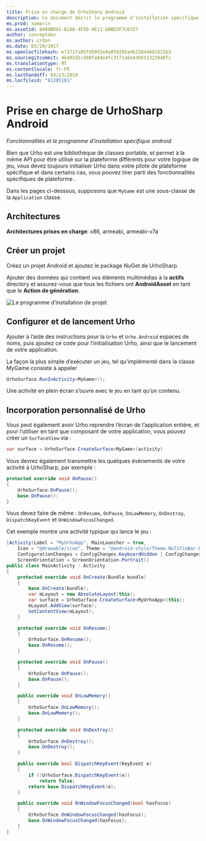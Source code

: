 ```yaml
---
title: Prise en charge de UrhoSharp Android
description: Ce document décrit le programme d’installation spécifique à Android et les informations liées à la fonctionnalité de UrhoSharp. En particulier, il aborde les architectures prises en charge, la création d’un projet, en configurant et en lançant Urho et l’incorporation personnalisé de Urho.
ms.prod: xamarin
ms.assetid: 8409BD81-B1A6-4F5D-AE11-6BBD3F7C6327
author: conceptdev
ms.author: crdun
ms.date: 03/29/2017
ms.openlocfilehash: e7371fa85fd5955e9a0fd285adb32844001821b3
ms.sourcegitcommit: 4b402d1c508fa84e4fc3171a6e43b811323948fc
ms.translationtype: MT
ms.contentlocale: fr-FR
ms.lasthandoff: 04/23/2019
ms.locfileid: "61285181"
---
```

# <a name="urhosharp-android-support"></a>Prise en charge de UrhoSharp Android

_Fonctionnalités et le programme d’installation spécifique android_

Bien que Urho est une bibliothèque de classes portable, et permet à la même API pour être utilisé sur la plateforme différents pour votre logique de jeu, vous devez toujours initialiser Urho dans votre pilote de plateforme spécifique et dans certains cas, vous pouvez tirer parti des fonctionnalités spécifiques de plateforme .

Dans les pages ci-dessous, supposons que `MyGame` est une sous-classe de la `Application` classe.

## <a name="architectures"></a>Architectures

**Architectures prises en charge**: x86, armeabi, armeabi-v7a

## <a name="create-a-project"></a>Créer un projet

Créez un projet Android et ajoutez le package NuGet de UrhoSharp.

Ajouter des données qui contient vos éléments multimédias à la **actifs** directory et assurez-vous que tous les fichiers ont **AndroidAsset** en tant que le **Action de génération**.

![Le programme d’installation de projet](android-images/image-3.png "ajouter des données qui contient les ressources dans le répertoire de ressources")

## <a name="configure-and-launching-urho"></a>Configurer et de lancement Urho

Ajouter à l’aide des instructions pour la `Urho` et `Urho.Android` espaces de noms, puis ajoutez ce code pour l’initialisation Urho, ainsi que le lancement de votre application.

La façon la plus simple d’exécuter un jeu, tel qu’implémenté dans la classe MyGame consiste à appeler

```csharp
UrhoSurface.RunInActivity<MyGame>();
```

Une activité en plein écran s’ouvre avec le jeu en tant qu’un contenu.

## <a name="custom-embedding-of-urho"></a>Incorporation personnalisé de Urho

Vous peut également avoir Urho reprendre l’écran de l’application entière, et pour l’utiliser en tant que composant de votre application, vous pouvez créer un `SurfaceView` via :

```csharp
var surface = UrhoSurface.CreateSurface<MyGame>(activity)
```

Vous devrez également transmettre les quelques événements de votre activité à UrhoSharp, par exemple :

```csharp
protected override void OnPause()
{
    UrhoSurface.OnPause();
    base.OnPause();
}
```

Vous devez faire de même : `OnResume`, `OnPause`, `OnLowMemory`, `OnDestroy`, `DispatchKeyEvent` et `OnWindowFocusChanged`.

Cet exemple montre une activité typique qui lance le jeu :

```csharp
[Activity(Label = "MyUrhoApp", MainLauncher = true,
    Icon = "@drawable/icon", Theme = "@android:style/Theme.NoTitleBar.Fullscreen",
    ConfigurationChanges = ConfigChanges.KeyboardHidden | ConfigChanges.Orientation,
    ScreenOrientation = ScreenOrientation.Portrait)]
public class MainActivity : Activity
{
    protected override void OnCreate(Bundle bundle)
    {
        base.OnCreate(bundle);
        var mLayout = new AbsoluteLayout(this);
        var surface = UrhoSurface.CreateSurface<MyUrhoApp>(this);
        mLayout.AddView(surface);
        SetContentView(mLayout);
    }

    protected override void OnResume()
    {
        UrhoSurface.OnResume();
        base.OnResume();
    }

    protected override void OnPause()
    {
        UrhoSurface.OnPause();
        base.OnPause();
    }

    public override void OnLowMemory()
    {
        UrhoSurface.OnLowMemory();
        base.OnLowMemory();
    }

    protected override void OnDestroy()
    {
        UrhoSurface.OnDestroy();
        base.OnDestroy();
    }

    public override bool DispatchKeyEvent(KeyEvent e)
    {
        if (!UrhoSurface.DispatchKeyEvent(e))
            return false;
        return base.DispatchKeyEvent(e);
    }

    public override void OnWindowFocusChanged(bool hasFocus)
    {
        UrhoSurface.OnWindowFocusChanged(hasFocus);
        base.OnWindowFocusChanged(hasFocus);
    }
}
```

